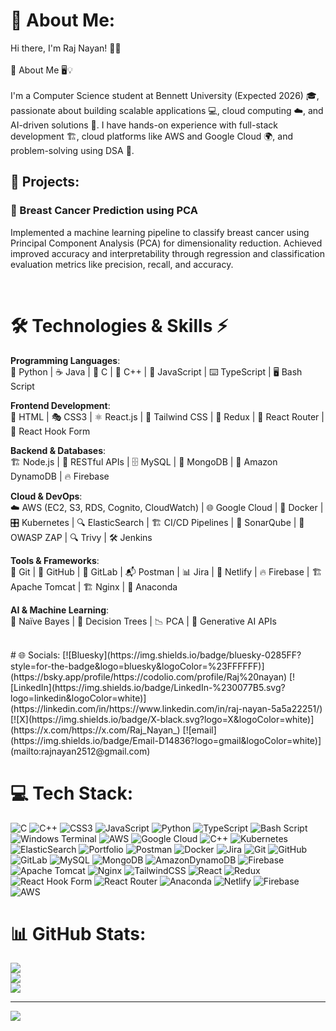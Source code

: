 # 💫 About Me:
Hi there, I'm Raj Nayan! 👋🚀<br><br>🚀 About Me 🖥️💡<br><br>I'm a Computer Science student at Bennett University (Expected 2026) 🎓, passionate about building scalable applications 💻, cloud computing ☁️, and AI-driven solutions 🤖. I have hands-on experience with full-stack development 🏗️, cloud platforms like AWS and Google Cloud 🌍, and problem-solving using DSA 🧩.

## 🧩 Projects:
### 🔬 Breast Cancer Prediction using PCA
Implemented a machine learning pipeline to classify breast cancer using Principal Component Analysis (PCA) for dimensionality reduction. Achieved improved accuracy and interpretability through regression and classification evaluation metrics like precision, recall, and accuracy.

<br>

# 🛠️ Technologies & Skills ⚡
**Programming Languages**:  
🐍 Python | ☕ Java | 🔷 C | 🔷 C++ | 📝 JavaScript | ⌨️ TypeScript | 🖥️ Bash Script

**Frontend Development**:  
🎨 HTML | 🎭 CSS3 | ⚛️ React.js | 🌟 Tailwind CSS | 🔄 Redux | 🔗 React Router | 📌 React Hook Form

**Backend & Databases**:  
🏗️ Node.js | 🔗 RESTful APIs | 🗄️ MySQL | 🍃 MongoDB | 🏦 Amazon DynamoDB | 🔥 Firebase

**Cloud & DevOps**:  
☁️ AWS (EC2, S3, RDS, Cognito, CloudWatch) | 🌐 Google Cloud | 🐳 Docker | 🎛️ Kubernetes | 🔍 ElasticSearch | 🏗️ CI/CD Pipelines | 🧪 SonarQube | 🔐 OWASP ZAP | 🔍 Trivy | 🛠️ Jenkins

**Tools & Frameworks**:  
🔄 Git | 🐙 GitHub | 🦊 GitLab | 📬 Postman | 📊 Jira | 🚀 Netlify | 🔥 Firebase | 🏗️ Apache Tomcat | 🏗️ Nginx | 🐍 Anaconda

**AI & Machine Learning**:  
🧠 Naïve Bayes | 🌳 Decision Trees | 📉 PCA | 🤖 Generative AI APIs

<br>
# 🌐 Socials:
[![Bluesky](https://img.shields.io/badge/bluesky-0285FF?style=for-the-badge&logo=bluesky&logoColor=%23FFFFFF)](https://bsky.app/profile/https://codolio.com/profile/Raj%20nayan) [![LinkedIn](https://img.shields.io/badge/LinkedIn-%230077B5.svg?logo=linkedin&logoColor=white)](https://linkedin.com/in/https://www.linkedin.com/in/raj-nayan-5a5a22251/) [![X](https://img.shields.io/badge/X-black.svg?logo=X&logoColor=white)](https://x.com/https://x.com/Raj_Nayan_) [![email](https://img.shields.io/badge/Email-D14836?logo=gmail&logoColor=white)](mailto:rajnayan2512@gmail.com) 

# 💻 Tech Stack:
![C](https://img.shields.io/badge/c-%2300599C.svg?style=for-the-badge&logo=c&logoColor=white) ![C++](https://img.shields.io/badge/c++-%2300599C.svg?style=for-the-badge&logo=c%2B%2B&logoColor=white) ![CSS3](https://img.shields.io/badge/css3-%231572B6.svg?style=for-the-badge&logo=css3&logoColor=white) ![JavaScript](https://img.shields.io/badge/javascript-%23323330.svg?style=for-the-badge&logo=javascript&logoColor=%23F7DF1E) ![Python](https://img.shields.io/badge/python-3670A0?style=for-the-badge&logo=python&logoColor=ffdd54) ![TypeScript](https://img.shields.io/badge/typescript-%23007ACC.svg?style=for-the-badge&logo=typescript&logoColor=white) ![Bash Script](https://img.shields.io/badge/bash_script-%23121011.svg?style=for-the-badge&logo=gnu-bash&logoColor=white) ![Windows Terminal](https://img.shields.io/badge/Windows%20Terminal-%234D4D4D.svg?style=for-the-badge&logo=windows-terminal&logoColor=white) ![AWS](https://img.shields.io/badge/AWS-%23FF9900.svg?style=for-the-badge&logo=amazon-aws&logoColor=white) ![Google Cloud](https://img.shields.io/badge/GoogleCloud-%234285F4.svg?style=for-the-badge&logo=google-cloud&logoColor=white) ![C++](https://img.shields.io/badge/c++-%2300599C.svg?style=for-the-badge&logo=c%2B%2B&logoColor=white) ![Kubernetes](https://img.shields.io/badge/kubernetes-%23326ce5.svg?style=for-the-badge&logo=kubernetes&logoColor=white) ![ElasticSearch](https://img.shields.io/badge/-ElasticSearch-005571?style=for-the-badge&logo=elasticsearch) ![Portfolio](https://img.shields.io/badge/Portfolio-%23000000.svg?style=for-the-badge&logo=firefox&logoColor=#FF7139) ![Postman](https://img.shields.io/badge/Postman-FF6C37?style=for-the-badge&logo=postman&logoColor=white) ![Docker](https://img.shields.io/badge/docker-%230db7ed.svg?style=for-the-badge&logo=docker&logoColor=white) ![Jira](https://img.shields.io/badge/jira-%230A0FFF.svg?style=for-the-badge&logo=jira&logoColor=white) ![Git](https://img.shields.io/badge/git-%23F05033.svg?style=for-the-badge&logo=git&logoColor=white) ![GitHub](https://img.shields.io/badge/github-%23121011.svg?style=for-the-badge&logo=github&logoColor=white) ![GitLab](https://img.shields.io/badge/gitlab-%23181717.svg?style=for-the-badge&logo=gitlab&logoColor=white) ![MySQL](https://img.shields.io/badge/mysql-4479A1.svg?style=for-the-badge&logo=mysql&logoColor=white) ![MongoDB](https://img.shields.io/badge/MongoDB-%234ea94b.svg?style=for-the-badge&logo=mongodb&logoColor=white) ![AmazonDynamoDB](https://img.shields.io/badge/Amazon%20DynamoDB-4053D6?style=for-the-badge&logo=Amazon%20DynamoDB&logoColor=white) ![Firebase](https://img.shields.io/badge/firebase-a08021?style=for-the-badge&logo=firebase&logoColor=ffcd34) ![Apache Tomcat](https://img.shields.io/badge/apache%20tomcat-%23F8DC75.svg?style=for-the-badge&logo=apache-tomcat&logoColor=black) ![Nginx](https://img.shields.io/badge/nginx-%23009639.svg?style=for-the-badge&logo=nginx&logoColor=white) ![TailwindCSS](https://img.shields.io/badge/tailwindcss-%2338B2AC.svg?style=for-the-badge&logo=tailwind-css&logoColor=white) ![React](https://img.shields.io/badge/react-%2320232a.svg?style=for-the-badge&logo=react&logoColor=%2361DAFB) ![Redux](https://img.shields.io/badge/redux-%23593d88.svg?style=for-the-badge&logo=redux&logoColor=white) ![React Hook Form](https://img.shields.io/badge/React%20Hook%20Form-%23EC5990.svg?style=for-the-badge&logo=reacthookform&logoColor=white) ![React Router](https://img.shields.io/badge/React_Router-CA4245?style=for-the-badge&logo=react-router&logoColor=white) ![Anaconda](https://img.shields.io/badge/Anaconda-%2344A833.svg?style=for-the-badge&logo=anaconda&logoColor=white) ![Netlify](https://img.shields.io/badge/netlify-%23000000.svg?style=for-the-badge&logo=netlify&logoColor=#00C7B7) ![Firebase](https://img.shields.io/badge/firebase-%23039BE5.svg?style=for-the-badge&logo=firebase) ![AWS](https://img.shields.io/badge/AWS-%23FF9900.svg?style=for-the-badge&logo=amazon-aws&logoColor=white)
# 📊 GitHub Stats:
![](https://github-readme-stats.vercel.app/api?username=Raj-pro&theme=dark&hide_border=false&include_all_commits=false&count_private=true)<br/>
![](https://nirzak-streak-stats.vercel.app/?user=Raj-pro&theme=dark&hide_border=false)<br/>
![](https://github-readme-stats.vercel.app/api/top-langs/?username=Raj-pro&theme=dark&hide_border=false&include_all_commits=false&count_private=true&layout=compact)

---
[![](https://visitcount.itsvg.in/api?id=Raj-pro&icon=0&color=0)](https://visitcount.itsvg.in)

<!-- Proudly created with GPRM ( https://gprm.itsvg.in ) -->
